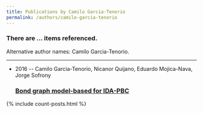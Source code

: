 ```yaml
---
title: Publications by Camilo Garcia-Tenorio
permalink: /authors/camilo-garcia-tenorio
---
```


<h3 id="number-posts">There are ... items referenced.</h3>
<p id='info-authors'>Alternative author names: Camilo Garcia-Tenorio.</p>
<hr />
<ul class="post-list">
<li><span class='post-meta'>2016 -- Camilo Garcia-Tenorio, Nicanor Quijano, Eduardo Mojica-Nava, Jorge Sofrony</span><h3><a class='post-link' href="{{ site.baseurl }}/bond-graph-model-based-for-ida-pbc">Bond graph model-based for IDA-PBC</a></h3></li>

</ul>
{% include count-posts.html %}
